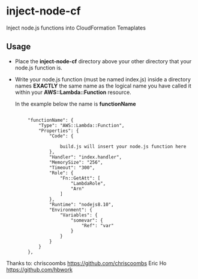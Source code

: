 # inject-node-cf
Inject node.js functions into CloudFormation Temaplates

## Usage

* Place the **inject-node-cf** directory above your other directory that your node.js function is.
* Write your node.js function (must be named index.js) inside a directory names **EXACTLY** the same name as the logical name you have called it within your  **AWS::Lambda::Function** resource. 


    In the example below the name is **functionName**

```

        "functionName": {
            "Type": "AWS::Lambda::Function",
            "Properties": {
                "Code": {
                    
                    build.js will insert your node.js function here
                },
                "Handler": "index.handler",
                "MemorySize": "256",
                "Timeout": "300",
                "Role": {
                    "Fn::GetAtt": [
                        "LambdaRole",
                        "Arn"
                    ]
                },
                "Runtime": "nodejs8.10",
                "Environment": {
                    "Variables": {
                        "somevar": {
                            "Ref": "var"
                        }
                    }
                }
            }
        },

```


Thanks to: 
chriscoombs https://github.com/chriscoombs
Eric Ho https://github.com/hbwork


